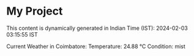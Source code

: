 # My Project

This content is dynamically generated in Indian Time (IST): 2024-02-03 03:15:55 IST


Current Weather in Coimbatore:
Temperature: 24.88 °C
Condition: mist
